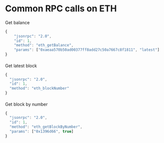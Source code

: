 # Common RPC calls on ETH

#### 

[](#c596d494aa2a4385bcf40c815c2eac9c "Get balance")Get balance

```javascript
{
    "jsonrpc": "2.0",
    "id": 1,
    "method": "eth_getBalance",
    "params": ["0xaeaa570b50ad00377ff8add27c50a7667c8f1811", "latest"]
}
```

#### 

[](#6cbfcf5cb8184bde8b3bd7132d574b3e "Get latest block")Get latest block

```javascript
{
  "jsonrpc": "2.0",
  "id": 1,
  "method": "eth_blockNumber"
}
```

#### 

[](#f299737d0b384add81301b13ad238a86 "Get block by number")Get block by number

```javascript
{
  "jsonrpc": "2.0",
  "id": 1,
  "method": "eth_getBlockByNumber",
  "params": ["0x1396d66", true]
}
```